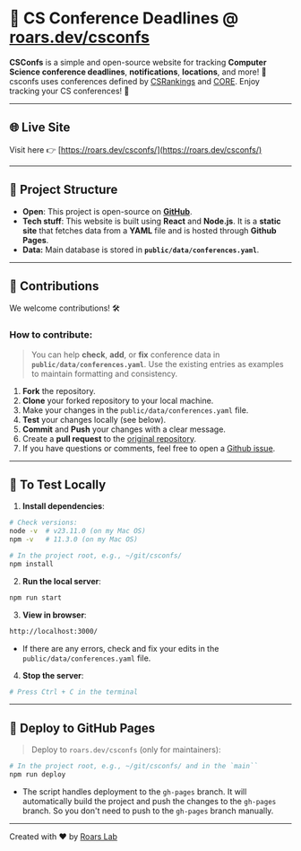 
# 📅 CS Conference Deadlines @ [roars.dev/csconfs](https://roars.dev/csconfs/)

**CSConfs** is a simple and open-source website for tracking **Computer Science conference deadlines**, **notifications**, **locations**, and more! 🎯 csconfs uses conferences defined by [CSRankings](https://csrankings.org/) and [CORE](https://portal.core.edu.au/conf-ranks/). Enjoy tracking your CS conferences! 🎉 


---

## 🌐 Live Site

Visit here 👉 [https://roars.dev/csconfs/](https://roars.dev/csconfs/)

---

## 📂 Project Structure

- **Open**: This project is open-source on [**GitHub**](https://git.roars.dev/csconfs).  
- **Tech stuff**: This website is built using **React** and **Node.js**. It is a **static site** that fetches data from a **YAML** file and is hosted through **Github Pages**.
- **Data:** Main database is stored in **`public/data/conferences.yaml`**.

---

## 🤝 Contributions

We welcome contributions! 🛠️

### How to contribute:
> You can help **check**, **add**, or **fix** conference data in **`public/data/conferences.yaml`**.  Use the existing entries as examples to maintain formatting and consistency.

1. **Fork** the repository.
1. **Clone** your forked repository to your local machine.
1. Make your changes in the `public/data/conferences.yaml` file.
1. **Test** your changes locally (see below).
1. **Commit** and **Push** your changes with a clear message.
1. Create a **pull request** to the [original repository](https://git.roars.dev/csconfs).
1. If you have questions or comments, feel free to open a [Github issue](https://github.com/dynaroars/csconfs/issues).


---

## 🧪 To Test Locally

1. **Install dependencies**:

```bash
# Check versions:
node -v  # v23.11.0 (on my Mac OS)
npm -v   # 11.3.0 (on my Mac OS)

# In the project root, e.g., ~/git/csconfs/ 
npm install
```

2. **Run the local server**:

```bash
npm run start
```

3. **View in browser**:

```bash
http://localhost:3000/
```

- If there are any errors, check and fix your edits in the `public/data/conferences.yaml` file.

4. **Stop the server**:

```bash
# Press Ctrl + C in the terminal
```



---

## 🚀 Deploy to GitHub Pages
> Deploy to `roars.dev/csconfs` (only for maintainers):

```bash
# In the project root, e.g., ~/git/csconfs/ and in the `main``
npm run deploy
```

  - The script handles deployment to the `gh-pages` branch. It will automatically build the project and push the changes to the `gh-pages` branch. So you don't need to push to the `gh-pages` branch manually.

---


Created with ❤️ by [Roars Lab](https://roars.dev)  

